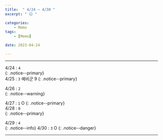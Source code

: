 ```yaml
---
title:  " 4/24 ~ 4/30 "
excerpt: " 😐 "

categories:
    - Memo
tags:
    - [Memo]

date: 2023-04-24

---
```

- - -
<!-- 약 -->

4/24 : `4`   
{: .notice--primary}  
4/25 : `3`   예비군 9
{: .notice--primary}  

4/26 : `2`   
{: .notice--warning}  

4/27 : `1`   O
{: .notice--primary}  
4/28 : `0`  
{: .notice--primary} 


4/29 : `4`      
{: .notice--info} 
4/30 : `3`   O
{: .notice--danger}  


<!-- {: .notice}
{: .notice--primary}
{: .notice--info}
{: .notice--warning}
{: .notice--success}
{: .notice--danger} 
😄 😐 🙁 😡
-->
- - -